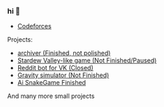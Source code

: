 ### hi 👋
- <a href="https://codeforces.com/profile/brezhart">Codeforces</a>

Projects:
- <a href="https://github.com/brezhart/archiver"> archiver (Finished, not polished) </a>
- <a href="https://github.com/brezhart/brzhtGame"> Stardew Valley-like game (Not Finished/Paused) </a>
- <a href="https://vk.com/theredditbot">Reddit bot for VK (Closed) </a>
- <a href="https://github.com/brezhart/gravity">Gravity simulator (Not Finished) </a>
- <a href="https://github.com/brezhart/SnakeGame"> Ai SnakeGame Finished </a>

And many more small projects

